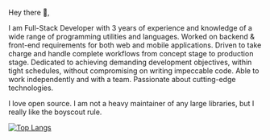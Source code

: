 Hey there 👋,

I am Full-Stack Developer with 3 years of experience and knowledge of a wide range of programming utilities and languages. Worked on backend & front-end requirements for both web and mobile applications. Driven to take charge and handle complete workflows from concept stage to production stage. Dedicated to achieving demanding development objectives, within tight schedules, without compromising on writing impeccable code. Able to work independently and with a team. Passionate about cutting-edge technologies.

I love open source.  I am not a heavy maintainer of any large libraries, but I really like the boyscout rule.


[![Top Langs](https://github-readme-stats.vercel.app/api/top-langs/?username=Peeyush14198&layout=compact)](https://github.com/anuraghazra/github-readme-stats)

